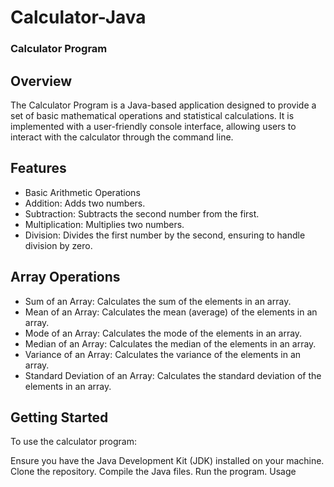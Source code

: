 # Calculator-Java

### Calculator Program

## Overview
The Calculator Program is a Java-based application designed to provide a set of basic mathematical operations and statistical calculations. It is implemented with a user-friendly console interface, allowing users to interact with the calculator through the command line.

## Features
- Basic Arithmetic Operations
- Addition: Adds two numbers.
- Subtraction: Subtracts the second number from the first.
- Multiplication: Multiplies two numbers.
- Division: Divides the first number by the second, ensuring to handle division by zero.

## Array Operations
- Sum of an Array: Calculates the sum of the elements in an array.
- Mean of an Array: Calculates the mean (average) of the elements in an array.
- Mode of an Array: Calculates the mode of the elements in an array.
- Median of an Array: Calculates the median of the elements in an array.
- Variance of an Array: Calculates the variance of the elements in an array.
- Standard Deviation of an Array: Calculates the standard deviation of the elements in an array.

## Getting Started
To use the calculator program:

Ensure you have the Java Development Kit (JDK) installed on your machine.
Clone the repository.
Compile the Java files.
Run the program.
Usage
